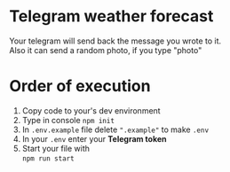 # Telegram weather forecast

Your telegram will send back the message you wrote to it.\
Also it can send a random photo, if you type "photo"

# Order of execution

1. Copy code to your's dev environment
2. Type in console `npm init`
3. In `.env.example` file delete `".example"` to make `.env`
4. In your `.env` enter your **Telegram token**
5. Start your file with\
`npm run start`
